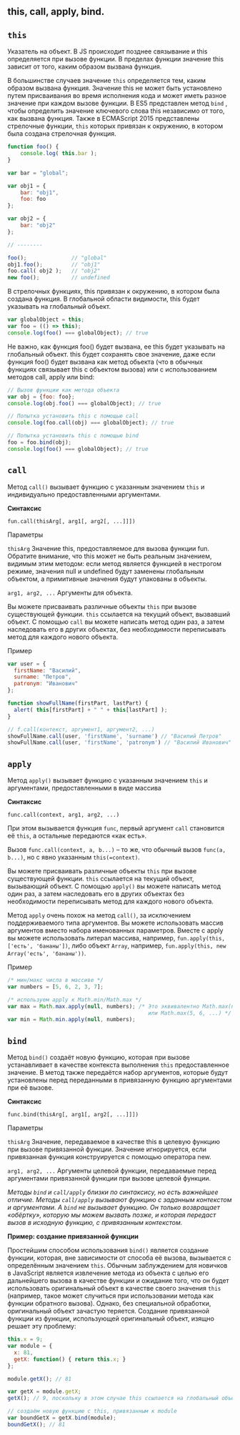 ## this, call, apply, bind.
`this`
---

Указатель на объект. В JS происходит позднее связывание и this определяется при вызове функции.
В пределах функции значение this зависит от того, каким образом вызвана функция.

В большинстве случаев значение `this` определяется тем, каким образом вызвана функция. Значение this не может быть установлено путем присваивания во время исполнения кода и может иметь разное значение при каждом вызове функции. В ES5 представлен метод `bind` , чтобы определить значение ключевого слова this независимо от того, как вызвана функция. Также в ECMAScript 2015 представлены стрелочные функции, `this` которых привязан к окружению, в котором была создана стрелочная функция.

```javascript
function foo() {
    console.log( this.bar );
}

var bar = "global";

var obj1 = {
    bar: "obj1",
    foo: foo
};

var obj2 = {
    bar: "obj2"
};

// --------

foo();              // "global"
obj1.foo();         // "obj1"
foo.call( obj2 );   // "obj2"
new foo();          // undefined
```

В стрелочных функциях, this привязан к окружению, в котором была создана функция. В глобальной области видимости, this будет указывать на глобальный объект.
```javascript
var globalObject = this;
var foo = (() => this);
console.log(foo() === globalObject); // true
```

Не важно, как функция foo() будет вызвана, ее this будет указывать на глобальный объект. this будет сохранять свое значение, даже если функция foo() будет вызвана как метод обьекта (что в обычных функциях связывает this с объектом вызова) или с использованием методов call, apply или bind:
```javascript
// Вызов функции как метода объекта
var obj = {foo: foo};
console.log(obj.foo() === globalObject); // true

// Попытка установить this с помощью call
console.log(foo.call(obj) === globalObject); // true

// Попытка установить this с помощью bind
foo = foo.bind(obj);
console.log(foo() === globalObject); // true
```


`call`
---

Метод `call()` вызывает функцию с указанным значением `this` и индивидуально предоставленными аргументами.

 **Синтаксис**

`fun.call(thisArg[, arg1[, arg2[, ...]]])`

Параметры

`thisArg`
    Значение this, предоставляемое для вызова функции fun. Обратите внимание, что this может не быть реальным значением, видимым этим методом: если метод является функцией в нестрогом режиме, значения null и undefined будут заменены глобальным объектом, а примитивные значения будут упакованы в объекты.

`arg1, arg2, ...`
    Аргументы для объекта.

Вы можете присваивать различные объекты `this` при вызове существующей функции. `this` ссылается на текущий объект, вызвавший объект. С помощью `call` вы можете написать метод один раз, а затем наследовать его в других объектах, без необходимости переписывать метод для каждого нового объекта.

Пример
```javascript
var user = {
  firstName: "Василий",
  surname: "Петров",
  patronym: "Иванович"
};

function showFullName(firstPart, lastPart) {
  alert( this[firstPart] + " " + this[lastPart] );
}

// f.call(контекст, аргумент1, аргумент2, ...)
showFullName.call(user, 'firstName', 'surname') // "Василий Петров"
showFullName.call(user, 'firstName', 'patronym') // "Василий Иванович"
```

`apply`
 ---

Метод `apply()` вызывает функцию с указанным значением `this` и аргументами, предоставленными в виде массива

**Синтаксис**

`func.call(context, arg1, arg2, ...)`

При этом вызывается функция `func`, первый аргумент `call` становится её `this`, а остальные передаются «как есть».

Вызов `func.call(context, a, b...)` – то же, что обычный вызов `func(a, b...)`, но с явно указанным `this(=context)`.

Вы можете присваивать различные объекты `this` при вызове существующей функции. `this` ссылается на текущий объект, вызывающий объект. С помощью `apply()` вы можете написать метод один раз, а затем наследовать его в других объектах без необходимости переписывать метод для каждого нового объекта.

Метод `apply` очень похож на метод `call()`, за исключением поддерживаемого типа аргументов. Вы можете использовать массив аргументов вместо набора именованных параметров. Вместе с apply вы можете использовать литерал массива, например, `fun.apply(this, ['есть', 'бананы'])`, либо объект `Array`, например, `fun.apply(this, new Array('есть', 'бананы'))`.

Пример
```javascript
/* мин/макс числа в массиве */
var numbers = [5, 6, 2, 3, 7];

/* используем apply к Math.min/Math.max */
var max = Math.max.apply(null, numbers); /* Это эквивалентно Math.max(numbers[0], ...)
                                            или Math.max(5, 6, ...) */
var min = Math.min.apply(null, numbers);
```


`bind`
---

Метод `bind()` создаёт новую функцию, которая при вызове устанавливает в качестве контекста выполнения `this` предоставленное значение. В метод также передаётся набор аргументов, которые будут установлены перед переданными в привязанную функцию аргументами при её вызове.

**Синтаксис**

`func.bind(thisArg[, arg1[, arg2[, ...]]])`

Параметры

`thisArg`
    Значение, передаваемое в качестве this в целевую функцию при вызове привязанной функции. Значение игнорируется, если привязанная функция конструируется с помощью оператора new.

`arg1, arg2, ...`
    Аргументы целевой функции, передаваемые перед аргументами привязанной функции при вызове целевой функции.

*Методы `bind` и `call/apply` близки по синтаксису, но есть важнейшее отличие.
Методы `call/apply` вызывают функцию с заданным контекстом и аргументами.
А `bind` не вызывает функцию. Он только возвращает «обёртку», которую мы можем вызвать позже, и которая передаст вызов в исходную функцию, с привязанным контекстом.*


**Пример: создание привязанной функции**

Простейшим способом использования `bind()` является создание функции, которая, вне зависимости от способа её вызова, вызывается с определённым значением `this`. Обычным заблуждением для новичков в JavaScript является извлечение метода из объекта с целью его дальнейшего вызова в качестве функции и ожидание того, что он будет использовать оригинальный объект в качестве своего значения `this` (например, такое может случиться при использовании метода как функции обратного вызова). Однако, без специальной обработки, оригинальный объект зачастую теряется. Создание привязанной функции из функции, использующей оригинальный объект, изящно решает эту проблему:

```javascript
this.x = 9;
var module = {
  x: 81,
  getX: function() { return this.x; }
};

module.getX(); // 81

var getX = module.getX;
getX(); // 9, поскольку в этом случае this ссылается на глобальный объект

// создаём новую функцию с this, привязанным к module
var boundGetX = getX.bind(module);
boundGetX(); // 81
```
